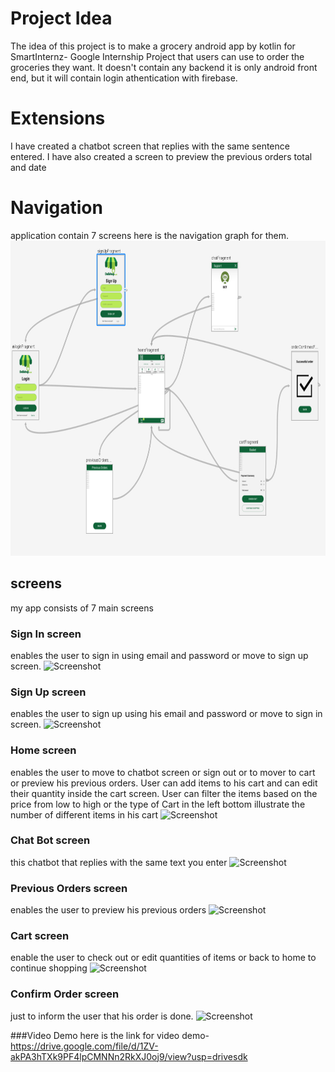 # Project Idea

The idea of this project is to make a grocery android app by kotlin for SmartInternz- Google Internship Project that users can use to order the groceries they want. It doesn't contain any backend it is only android front end, but it will contain login athentication with firebase.

# Extensions
I have created a chatbot screen that replies with the same sentence entered.
I have also created a screen to preview the previous orders total and date


# Navigation
application contain 7 screens here is the navigation graph for them.
![Screenshot](snippets/navigation.jpg)

## screens
my app consists of 7 main screens

### Sign In screen
enables the user to sign in using email and password or move to sign up screen.
![Screenshot](snippets/signin.jpeg)

### Sign Up screen
enables the user to sign up using his email and password or move to sign in screen.
![Screenshot](snippets/signup.jpeg)

### Home screen
enables the user to move to chatbot screen or sign out or to mover to cart or preview his previous orders. User can add items to his cart and can edit their quantity inside the cart screen. User can filter the items based on the price from low to high or the type of  Cart in the left bottom illustrate the number of different items in his cart
![Screenshot](snippets/home.jpeg)

### Chat Bot screen
this chatbot that replies with the same text you enter
![Screenshot](snippets/chat.jpeg)

### Previous Orders screen
enables the user to preview his previous orders
![Screenshot](snippets/prev.jpeg)

### Cart screen
enable the user to check out or edit quantities of items or back to home to continue shopping
![Screenshot](snippets/cart.jpeg)

### Confirm Order screen
just to inform the user that his order is done.
![Screenshot](snippets/sucess.jpeg)

###Video Demo
here is the link for video demo-
https://drive.google.com/file/d/1ZV-akPA3hTXk9PF4lpCMNNn2RkXJ0oj9/view?usp=drivesdk
